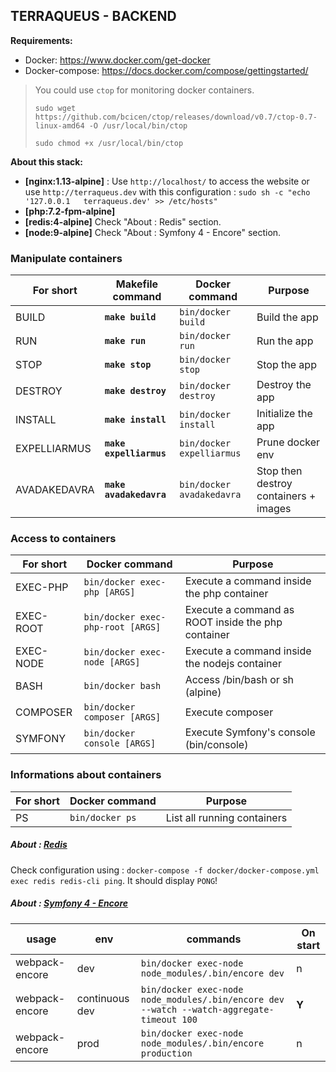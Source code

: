 ## TERRAQUEUS - BACKEND

**Requirements:**

* Docker: https://www.docker.com/get-docker
* Docker-compose: https://docs.docker.com/compose/gettingstarted/

> You could use ```ctop``` for monitoring docker containers.
>
>```sudo wget https://github.com/bcicen/ctop/releases/download/v0.7/ctop-0.7-linux-amd64 -O /usr/local/bin/ctop```
>
>```sudo chmod +x /usr/local/bin/ctop```

**About this stack:**

* **[nginx:1.13-alpine]** :  Use ```http://localhost/``` to access the website or use ```http://terraqueus.dev``` with this configuration : ```sudo sh -c "echo '127.0.0.1   terraqueus.dev' >> /etc/hosts"```
* **[php:7.2-fpm-alpine]** 
* **[redis:4-alpine]** Check "About : Redis" section.
* **[node:9-alpine]** Check "About : Symfony 4 - Encore" section.

### Manipulate containers

| **For short** | **Makefile command**        | **Docker command**                  | **Purpose**                          |
|---------------|-----------------------------|-------------------------------------|---------------------------------------|
| BUILD         | **```make build```**        | ```bin/docker build```              | Build the app                         |
| RUN           | **```make run```**          | ```bin/docker run```                | Run the app                           |
| STOP          | **```make stop```**         | ```bin/docker stop```               | Stop the app                          |
| DESTROY       | **```make destroy```**      | ```bin/docker destroy```            | Destroy the app                       |
| INSTALL       | **```make install```**      | ```bin/docker install```            | Initialize the app                    |
| EXPELLIARMUS  | **```make expelliarmus```** | ```bin/docker expelliarmus```       | Prune docker env                      |
| AVADAKEDAVRA  | **```make avadakedavra```** | ```bin/docker avadakedavra```       | Stop then destroy containers + images |

### Access to containers

| **For short** | **Docker command**                    | **Purpose**                                            |
|---------------|---------------------------------------|--------------------------------------------------------|
| EXEC-PHP      | ```bin/docker exec-php [ARGS]```      | Execute a command inside the php container             |
| EXEC-ROOT     | ```bin/docker exec-php-root [ARGS]``` | Execute a command as ROOT inside the php container     |
| EXEC-NODE     | ```bin/docker exec-node [ARGS]```     | Execute a command inside the nodejs container          |
| BASH          | ```bin/docker bash```                 | Access /bin/bash or sh (alpine)                        |
| COMPOSER      | ```bin/docker composer [ARGS]```      | Execute composer                                       |
| SYMFONY       | ```bin/docker console [ARGS]```       | Execute Symfony's console (bin/console)                |

### Informations about containers

| **For short** | **Docker command**                           | **Purpose**                           |
|---------------|----------------------------------------------|---------------------------------------|
| PS            | ```bin/docker ps```                          | List all running containers           |

##### About : [Redis](https://redis.io/)

Check configuration using : ```docker-compose -f docker/docker-compose.yml exec redis redis-cli ping```.
It should display ```PONG```!

##### About : [Symfony 4 - Encore](https://symfony.com/doc/current/frontend.html)

| **usage**      | **env**        | **commands**                                                                                  | **On start** |
|----------------|----------------|-----------------------------------------------------------------------------------------------|--------------|
| webpack-encore | dev            | ```bin/docker exec-node node_modules/.bin/encore dev```                                       | n            |
| webpack-encore | continuous dev | ```bin/docker exec-node node_modules/.bin/encore dev --watch --watch-aggregate-timeout 100``` | **Y**        |
| webpack-encore | prod           | ```bin/docker exec-node node_modules/.bin/encore production```                                | n            |